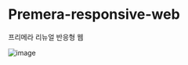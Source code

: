 # Premera-responsive-web
프리메라 리뉴얼 반응형 웹

![image](https://user-images.githubusercontent.com/75876034/155290907-c8ef5ad0-fffc-47c9-9628-434c8d534eee.png)
